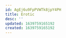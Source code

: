 ```yaml
---
id: AgEj6u9FpPVWTk8jpY4PH
title: Erotic
desc: ''
updated: 1639759165192
created: 1639759165192
---
```


